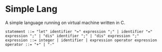 # Simple Lang
A simple language running on virtual machine written in C.

```
statement ::= "let" identifier "=" expression ";" | identifier "=" expression ";" | "dis" identifier ";" | "dis" expression ";"
expression ::= integer | identifier | expression operator expression
operator ::= "+" | "-"
```

